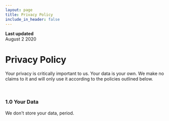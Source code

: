 ```yaml
---
layout: page
title: Privacy Policy
include_in_header: false
---
```


**Last updated**  
August 2 2020

# Privacy Policy
Your privacy is critically important to us. Your data is your own. We make no claims to it and will only use it according to the policies outlined below.

<br>

### 1.0 Your Data
We don't store your data, period.
